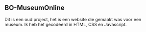 ## BO-MuseumOnline
Dit is een oud project, het is een website die gemaakt was voor een museum. Ik heb het gecodeerd in HTML, CSS en Javascript.
